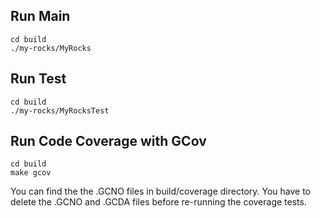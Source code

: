 ## Run Main
```shell
cd build
./my-rocks/MyRocks
```

## Run Test
```shell
cd build
./my-rocks/MyRocksTest
```

## Run Code Coverage with GCov
```shell
cd build
make gcov
```
You can find the the .GCNO files in build/coverage directory. You have to delete the .GCNO and .GCDA files before re-running the coverage tests.
